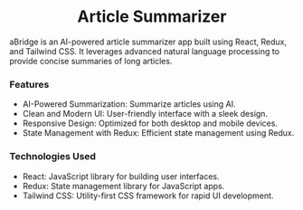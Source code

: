 <h1 align='center'>Article Summarizer</h1>
aBridge is an AI-powered article summarizer app built using React, Redux, and Tailwind CSS. It leverages advanced natural language processing to provide concise summaries of long articles.

<h3>Features</h3>

- AI-Powered Summarization: Summarize articles using AI.
- Clean and Modern UI: User-friendly interface with a sleek design.
- Responsive Design: Optimized for both desktop and mobile devices.
- State Management with Redux: Efficient state management using Redux.

<h3>Technologies Used</h3>

- React: JavaScript library for building user interfaces.
- Redux: State management library for JavaScript apps.
- Tailwind CSS: Utility-first CSS framework for rapid UI development.
